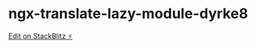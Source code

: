 # ngx-translate-lazy-module-dyrke8

[Edit on StackBlitz ⚡️](https://stackblitz.com/edit/ngx-translate-lazy-module-dyrke8)